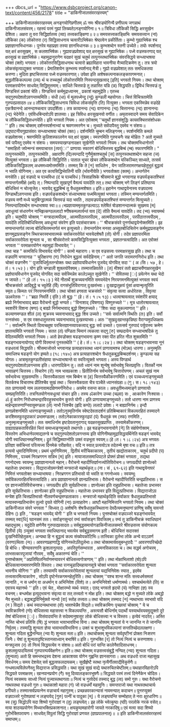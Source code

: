 +++
dbcs_url = "https://www.dsbcproject.org/canon-text/content/456/2178"
title = "डाकिनीजालसंवररहस्यम्"

+++
डाकिनीजालसंवररहस्यम्
अनङ्गयोगिप्रणीतम् 
ॐ नमः श्रीवज्रयोगिन्यै
प्रणीपत्य जगन्नाथं दाकिनीजालसंवरम्। 
रहस्यं परमं गुह्यां लिख्यतेऽनङ्गयोगिना॥ १॥ 
त्रिविधा लौकिकी सिद्धिः क्षरसुखेन देशिता।
अक्षरा तु वरा सिद्धिर्ज्ञातव्य (व्या) तत्त्वकाङ्क्षिणा॥ २॥
समयसत्त्वकाङ्क्षिभिः समयसत्त्वान (नां) लौकिका (क) लोकोत्तरा (र) सिद्धिसाधनाय चत्वारीऽभिषेकाः श्रेष्ठत्वेन प्रकीर्तिताः। 
कुम्भो गुह्याभिषेक श्च प्रज्ञाज्ञानाभिधानकः। 
पुनरेव महाप्रज्ञा तस्या ज्ञानभिधानकः॥ ३॥
कुम्भशब्देन स्तनी उच्येते। तयोः स्पर्शनाद् यत् क्षरं क्षरसुखम् , स कलशाभिषेकः। गुह्यावज्रप्रवेशाद् यत् क्षरसुखं स गुह्याभिषेकः। पध्मे वज्रस्फरणाद् यत् क्षरसुखं स प्रज्ञाभिषेकं। महामुद्रानुरागेण यदक्षरं सुखं चतुर्थ तत्पुनस्तथाभिषेकः संवरसिद्धये सन्ध्याभाषया चोक्तं (क्तो) भगवता। 
लोकोत्तरसिद्धिसाधनाथ चत्वारो ब्रह्याविहारा भावनीया मैत्र्यादिक्रमेण तु। तत्र त्रयो लोकसंवृत्याद्युक्ता भगवता। प्रेमातिशयेन कुम्भस्य स्पर्शनाद् मैत्री। गुह्यो वज्रप्रवेशात् ततः समधिकतया करुणा। मुदिता हृष्टचित्ततया पध्मे वज्रस्फारणात्। उपेक्षा  इति अशेषकल्पनाकलङ्कापगमनात्। शुद्धलौकिकल्पल्या (ल्य) र्थ च तच्चतुर्थ लोकोत्तरमिति  निस्पन्दसुखत्वाद् [इति] भगवतो नियमः। तथा चोक्तम् 
परमाक्षरयोगेन साधयेत् सिद्धिमुत्तमाम्। 
साधिते चित्तवज्रे तु तन्नास्ति यन्नि (न्न) सिद्धयति॥
द्विविधं चित्तवज्रं तु पिण्डचित्तं प्रकाशं चेति। पिण्डचित्तं कर्ममुद्राध्यानम् , प्रकाशं महामुद्रेति। एतच्च सद्गुरुपदेशतोऽवगन्तव्यमिति। 
संधी (धा) र्य मूलपध्मेन्दु (न्दुं) कुण्डली महयोगतः। 
चित्तं विचित्रतामेति गुरुपदप्रसादतः॥४॥
लौकिकसिद्धिसाधनाय त्रिविधा लोकसंवृत्ति (ति) रित्युक्त। भगवता एकस्मिन्नेव वज्रदेहे एकत्रैवानन्दे आनन्दाश्र्चत्वार उपदर्शिताः। तत्र कायानन्दः (न्द) वागानन्दः (न्द) चित्तानन्दः (न्द) ज्ञानानन्दः (न्द) भेदेनेति। एवंविधबिन्दवोऽपि ज्ञातव्याः। 
इह त्रिविधः क्षरसुखनयो वर्णीतः। अमृतास्वादने समय सेवादिकेन च लौकिकसिद्धिसधनयेति। इति भगवतो नियमः। अत एवोक्तम् ''चतुर्थो ज्ञानसंशुद्धिः कायवक्चित्तसंशोधकः '' इति। तथ चोक्तम् 
दर्शनस्पर्शनाभ्यां च श्रवणस्मरणेन च। 
मुच्यते सर्वपापैस्तु एवमेव न संशयः॥
उद्घाटनीयगुह्यासंवरः सन्ध्याभाषया चोक्तं (क्तः)। दर्शनमिति चुम्बन मलिङ्गनम्। स्पर्शनमिति कमले वज्रप्रवेशनम्। श्रवणमिति कुलिशस्फालनेन यत् क्षरं सुखम्। स्मरणमिति गुरुवचनैः सह मोहितः ? अतो मुच्यते सर्व
पापैस्तु एवमेव न संशयः। समयस्याखण्डनादक्षर सुखेनेति भगवतो नियमः। तथ चोक्तमभिधानोत्तरे "समाहितो जपेन्मन्त्रं समयाचारत [त्पर]ः'' प्राणायाः स्फारणं बोधिचित्तस्य बुद्धबिम्बं (म्ब) स्फारणमिति। " तत्पुनस्तथेति , तत्पुनस्तथेति , अक्षराणि (दि)स्पन्दादि गुणैर्मुक्तश्चतुर्थ [स] तत्पुनस्तथाशब्देन सहजा (ज) मित्युक्तं भगवता। इह लौकिकी सिद्धिरिति। पाताल भूचर खेचर लौकिकशब्देन यत्किञ्चित् साध्यते, तत्सर्व लौकिकसिद्धिफलम् अधममध्यमोत्तममिति। तस्मत् कि ते [न] साधितेन , येन जातिजरामरणक्षयहेतुभूतं बुद्धत्वं न भवति योगिनाम्। अत एव कायसिद्धिर्भवतिनी यति (र्भावनीयेति ) भगवतोक्ता (क्तम्)।
अन्तर्गतेन मनसेति। इदं वज्रपदे च पञ्चविधा (दं च पञ्चविधं ) त्रिसाहस्रिके श्रीसमाजे बुद्धो भगवानाह 
वज्रपर्यङ्कतश्चित्तं मण्यन्तर्गतमीक्षे (क्षये) त्। 
निष्पन्दादि सुखापूर्ण वैमल्यं यावदेति तत्॥
तथा चोक्तम् 
भगे लिङ्गं प्रतिष्ठाप्य बोधिचित्तं न चोत्सृजेत्। 
भावयेद् बुद्धबिम्बं तु त्रैधतुकमशेषतः॥ इति॥
इहानेन गाथाद्वयेनास्य वज्रपदस्य पिण्डार्थोऽवगन्तव्य इति। वज्रपर्यङ्कशब्देन संध्याभाषया पध्ममित्युक्तं भगवता। तस्मिन् मण्यन्तर्गतमिति। वज्रस्य मणौ मध्ये चतुबिन्द्धात्मकं चित्तवज्रं यदा भवति , तदावज्रपर्यङ्कतश्चित्तं मण्यन्तर्गत मित्युच्यते। निस्पन्दादिशब्देन सन्धाभाषया स्वा॥॥।भप्रज्ञायाममृतकुण्डल्याऽऽ
श्लेषितं षोडशानन्दात्मकं सुखमय [म] अवधूत्यां संधारणेन नाभिहृत्कण्ठललाटो ष्णीषकमलपर्यन्तं याव [दे] तोति वैमल्यं यावदेति। तद (भ्य) स्यायमर्थ इति। चतुष्पीठे चोक्तम् '' मन्त्रादात्मपीठम् , आत्मपीठात्परपीठम् , आत्मपीठात्परपीठम् , परपीठात्तत्त्वपीठम् , यावदेति तदितिबोधिचित्तम् अवधूत्यां संवरेण इति पदसंचारक्रमः। '' श्रीचक्रसंवरे पुनर्गाथाद्वयेनोक्तमिति। 
इह मण्यन्तन्तर्गतं त्यज्य बोधिचित्तमन्तर्गतं मन इत्युच्यते। तेनान्तर्गतेन मनसा अच्युतबोधिचित्तेन कर्ममुद्राप्रसङ्गेन ज्ञानमुद्राप्रसङ्गेन स्थिरचरस्वभावात्मकं सर्वाकरवरोपेतं भावयेदशेषतै (तो) योगी। तदेव प्रज्ञापारमिता सर्वाकारवरोपेता शुन्यता च , सा श्रीसंवरोत्तरे कामसिद्धिरित्युक्ता भगवता , प्रज्ञातन्त्रत्वादिति।  अत एवोक्तं भगवता '' परमाक्षरयोगेन महामुद्रां विभावयेत् ''।   
तथा चाह " कामसिधि विभावयेद योगी''। कामो महारागः। स एव वज्रसत्त्वः परमाक्षरसुख इति। तथा च वज्रपाणिं भगवानाह '' चुतिक्षरणा (ण) निरोधेन बुद्धत्वं सर्वदेहिनाम्।'' अतो जगति जरामरणनिरोध इति। तथा चोक्तं वज्रगर्भेण '' पूजाविधिर्मुलतन्त्रोक्तः यथा प्रज्ञोपायविधानेन पूजयेद् योगवित् सदा '' ( अ।सि। ५७ , हे। तं। १।५२ )। योग इति चण्डाली शुक्लयोरैक्यम्। तस्मात्तन्निवर्तते। [त] मीश्वरं ततो ब्रह्याचर्येणाक्षरसुखेन प्रज्ञोपायविधानेन पूजयेद् योगवित् सदा सर्वस्मिन्नेव कालेऽच्युत सुखेनेति। '' सेवितव्या [ः] प्रयेत्नेन यथा भेदो न जायते। '' (हे।तं। १५।३ ) भेदे नीतार्थे शुक्रच्यवनमिति समयभेदेन निरयगमनमित्युक्तं भगवता स्वयं श्रीचक्रसंवरे आदिबुद्धे च 
च्युतेहि (र्वि) रागसंभूतिविरागात् दुःखसंभवः। 
दुःखाद्वातुक्षयं पुंसां क्षयान्मृत्युरिति स्मृतः॥
किमतः परं निरयगमनमिति। तथा चोक्तं हगवता चक्रसंवरे '' संवृत्या सत्वा अधोरेतसः , विवृत्या ऊध्र्वरेतसः ''। ''ब्रह्या निवर्ति ( वृंति ) तो बुद्धः '' (हे। तं। १।५ १३)। धात्वाश्रावत्वात् स्वंशरीरे क्षयाद् ब्रह्यो निर्गमाभावाद् ब्रह्या वैरोचनो बुद्धो भण्यते। ''विनाशाद् (विषणाद्) विष्णुरुच्यते ''। मूत्र धातोरश्रावत्वात् स्वशरीरे विशना (षणा) द् बाह्यो निर्गमाभावाद् बुद्धो विष्णुरुच्यते।  ''शिवः सदा सुकल्याणात् '' इति। कल्याणमण्डल शीलं (ल) शुक्रस्य च्यवनाभावाद् बुद्धः शिव उच्यते। ''सर्वः सर्वात्मनि स्थितिः (तः) इति। सर्वो रत्नसंभवः , स एव रक्तधातुस्तस्य च्यवनाभावाद् दुःखस्याभवः। अतः ''सुखदुःखान्तकृन्निष्ठा वैराग्यमुपधिपक्षयः ''।
सर्वात्मनि स्थितो दिव्यचक्षुषा परचित्तज्ञानव्यापकत्वाद् बुद्धः सर्व उच्यते। एतत्सर्व गुरुपादं पर्युपास्य क्रमेण ज्ञातव्यमिति भगवतो नियमः। सतत (तं) पण्डिता भिमानं त्यकत्वा सद्गु [रु] सम्प्रदायेन सन्ध्याभाषदिकं तु वेदितव्यमिति भगवतो नियमः। अतो हेवज्रोक्ता षडङ्गभावना कृष्ण रक्त पीत हरित नील शुक्लमिति '' षडङ्गभावनायोगाद् योगी विरमान्तं पुनस्तथेति '' ( हे। तं। १।८।२४ )। तथा चोक्तम् षडङ्गभावनया नूनं वज्रधरत्वं सिद्धयति। श्रीसमाजोत्तरे भगवानाह
प्रत्याहारस्तथा ध्यानं प्राणायामश्च (मोऽथ) धारणा। 
अनुस्मृतिः समाधिश्च षडङ्गो योग इष्यते॥ (१८।१४०)
अत्र प्रत्याहारशब्देन त्रैधातुकबुद्धबिम्बदर्शनम्। कुण्डल्या सह योगतः। अत्रामृतकुण्डलीसंज्ञया सन्ध्याभाषान्ते वा स्वरित्युक्तो भगवता। अस्य पिण्डार्थ सद्गुरुपदेशतोऽवगन्तव्य इति। धारणादिकेन तु। ततो ध्यानं नाम शून्येषु सर्वभावेषु चित्तप्रवृत्तिः। वितर्को नाम भावग्रहणं चित्तस्य। विचारेण (रो) नाम 
भावप्रकाशः। प्रितीतिर्नाम सर्वभावेषु चित्तारोपणम्। अचलं सुखं नाम सर्वभावेभ्य सुखसम्पत्तिः। चित्तस्यैकाग्रता नाम बिम्बेन स [ह] चित्तस्यैकीकरणमिति। 
एवं पञ्चध्यनाङ्गमुच्यते  
वितर्कश्च विचारश्च प्रीतिश्चैव सुखं तथा। 
चित्तस्यैकग्रता चैत्र पञ्चैते ध्यानसंग्रहाः॥ (गु। स। १८।१४३) 
ततः प्राणायामो नाम ललनावामदक्षिणमर्गनिरोधः। अयमेव वसन्त कालः। अवधूतीमध्यमाङ्गे प्राणवायोः समप्रवृत्तिरिति। तत्रनिलयोगेनावधूत्यां संचार इति। तस्य ॐकारेण उच्चा (च्छ्वा) सः , आःकारेण निःश्वासः। ॐ हुं कारेण निरोधश्चन्द्ररविराहुस्वभावेन कुरुते योगी। इति प्राणायामाङ्गमुच्यते।
ततो धारणा नाम प्राणस्य माहेन्द्रवारुणाग्निवायुमण्डला (ले) नाभौ ऱ्तिश्चैव (हृदि कण्ठे) ललाटे प्रवेशः। न बाह्यानिर्गमः। इन्दौ प्राणप्रवेशनमिति धारणाङ्गमुच्यते। 
ततोऽनुस्मृतिर्नाम स्वेष्टदेवतादर्शनं प्रतिबिम्बाकारं विकल्परहितं तस्मादने करशिमस्फुरदूपाकारं प्रभामण्डलम्। ततोऽनेकाकारस्फुरद्रपां (पं) त्रैधतुकं स्म (स्फ) रणमिति , अनुस्मृत्यङ्गमुच्यते। 
ततः समाधिर्नाम इष्टदेवतानुरागाद् यदक्षरसुखप्राप्तिः , तस्यामेकीकरणम्। ग्राह्याग्राहकताविरहितं चित्तं समाध्यङ्गमुच्यते तथागतेः। इह षडङ्गभावनायोगे [ने] ति संक्षेपेणोक्तम् , विस्तरेण अभिधार्नपरमाद्यतन्त्रे च सद्गुरुपदेशतोऽवगन्तव्य इति योगिनीमहामुद्रासिद्धयर्थिनेति 
षडङ्गं भावयेद् योगी स्वाधिष्ठानमहनिशम्। 
द्रुतं सिद्धिमवाप्नोति उक्तं वज्रभूता स्वयम्॥ (हे।त। १।८।२४)
अत्र भगवतः प्रतिज्ञा
सर्वचिन्तां परित्यज्य दिनमेकं परीक्षयेत्। 
यदि न स्यात् प्रत्ययोऽत्र तदेतन्मे मृषा वचः॥ इति॥
तत्र प्रत्ययो धूमादिनिमित्तम्। प्रथमं धूमनिमित्तम् , द्वितीयं मरीचिकाकारम् , तृतीयं खद्योताकारम् , चतुर्थ प्रदीपो (प) निमित्तम् , पञ्चमं निरभ्रगगन सन्निभ [म] इति। 
मायाजालसमाधिपटले प्रोक्त्तं प्रोक्तं भगवता , तद्यथा
गगनोद्भवः स्वयम्भूः प्रज्ञाज्ञानानलो महान्। 
वैरोचनो महादीप्तिर्ज्ञानज्योतिविरोचनः॥
जगत्प्रदीपो ज्ञानोल्को महातेजाः प्रभास्वरः।
विद्याराजोग्रमन्त्रेशो मन्त्रराजो महार्थकृत्॥ (ना। सं , ६१-६२) 
इति गाथाद्वयेनापरं निमित्तं भगवतोक्त सन्ध्याभाषया। निरभ्रगगन प्रतिभासो यो भवति स गगनोध्भवः। स्वयम्भूः सर्वविकल्परहितचित्तत्वादिति। अत्र प्रज्ञाज्ञानानलो ज्ञानप्रतिभासः। वैरोचनो महादीप्तिरिति चन्द्रप्रतिभासः। स एव ज्ञानज्योतिविरोचनश्च। जगत्प्रदीप इति सुर्यप्रतिभासः। ज्ञानोल्का इति राहुप्रतिभासः। महातेजाः प्रभास्वर इति सूर्यप्रतिभासः। ज्ञानोल्का इति राहुप्रतिभासः। महातेजाः प्रभास्वर इति विद्युत्प्रतिभासः। विद्याराजोऽग्र मन्त्रेश इति चित्तप्रतिभासो नीलवर्णचन्द्रमण्डलाकारः। मन्त्रराजो महार्थकृदिति सर्वाकार त्रैधातुकप्रतिभासो मायास्वप्नप्रतिभासेन तुल्यो दृयते योगिनी (ना) प्रत्याहारेण। आष्टौ महानिमित्तानि भगवतो नियमः। तथा चोक्तं डाकिनीजाल
संवरे भगवता 
" सिध्यत् () अशेषनिः शेषत्रैधातुकस्थिताना देवदैत्यमनुष्याणां प्राणिषु सर्वेषु यावन्तो देहिनः () इति , ''षडङ्ग भावयेद् योगी '' इति च भगवतो नियमः। 
पुनश्चोक्तं वज्रपञ्जरे 
षडङ्गंभावयेत् तस्मत् स्वा[धि] ष्ठानसमं ततः। 
सर्वाङ्गसुन्दरं रम्यं सर्वासङ्ग विवजितम्॥
रम्यं तु डाकिनीचक्रं स्वाधिष्ठानं महाद्भुतम्। 
यदुदेति क्षणेनैव गुरुपादप्रसादतः॥
सर्वबुद्धसमायोगडाकिनीजालसम्वरे श्रीवज्रसत्त्व संयोगकल्प द्वितीयो (ये) ऽप्युक्तं भगवता
स्वाधिष्ठानाद् भवत्येव सर्वबुद्धसमागम इती।
बोधिचित्तं सदारक्तं दुःखनिर्वतिहेतुकम्। 
अन्यथा हि न बुद्धत्वं कल्प संख्येयकोटिभिः॥
तात्त्विका दुर्लभा लोके अन्ये वाऽऽवर्ण (वरणा)थिताः (नः)। 
आवरणप्रहाणाद्धि योगिनस्तेऽतिदुर्लभाः॥
तथा चोक्तमार्यवसुबन्धुपादैः
'' आवरणपरिच्छेदो हि बोधिः। त्रीण्यावरणानि कुशलानुत्पादः , अपरिपूर्णसम्भारता , अमनसिकारता च। तथ सद्धर्म अगोचरम् , लाभसत्कारपूजायां  गौरवम् , सर्वेषु अकारुण्यं चेति। ''  
पुनश्चोक्तम् ''अप्रतिष्ठितनिर्वाणमप्यावरनं बोधिसत्त्वगोत्राणाम् '' इति। तथा मोक्षाभिलाशो (षो)ऽपि बोधिसत्वानामावरणमिति विस्तरः। तथा रत्नचूडादिमहायानसूत्रे चोक्तं भगवता ''सर्वाकारवरोपेता शून्यता भावनीय योगिना '' इति। तस्यामपि सर्वाकारवरोपेतायां शून्यतायां यद्यभिनिवेशः स्यात् , इदमेव तत्त्वसारमित्याकारेण , सोऽपि दृष्टेर्नरकगमनहेतुरिति। तथा चोक्तम् ''यश्च शान्त मतिः सत्त्वधर्मसमतां जानाति , न स धर्मान् वा अधर्मान् व अभिनिवेश (विशे) त। अनभिनिवेशो धर्माणामर्थः। यश्चार्थमत्येते (ति) स एवास्य महानर्थः '' इति। एवं चेत् , मोक्षारम्भो व्यर्थः स्यात्। एतद् भगवतो हृदयो (यं) नाभिज्ञा (ज्ञ) स्य वचनम्। बन्धमोक्ष इत्युद्भावना संवृत्या वा तत् तत्त्वतो न मोक्ष इति। तथा चोक्तम् 
बद्धो न मुच्यते लोके अबद्धो नैव मुच्यते। 
बद्धाबद्धविनिर्मुक्तो नान्यो [वा] स्तोह तत्त्वतः॥ 
तथा चोक्तम् 
तस्माद [न] न्यथाभावः स्वभावो यदि (न ) विद्यते। 
कथं स्यादन्यथाभावा (वो) भावश्चेन्नैव विद्यते॥ 
स्वविक्रामिणः पृच्छायां चोक्तम् " ये च स्वविक्रामिनो (णो) बोधिसत्त्वा महासत्त्वा न विकल्पयन्ति , अस्त्यसौ बोधिर्नाम् पदार्थो यस्यार्थावयवमुद्युक्तो दूरे तेषां बोधिसत्त्व [ः]। विसंवादयन्ति ते सदेवमानुषासुर लोकं बोधिसत्त्वा न च विस्तरः। 
इत्येवं नादरेत्। अस्ति नास्ति चोभयं प्रतिसि (षि) द्धं भगवता भावाभावविभा विना। तथा चोक्तम्
शून्यतां ये न जानन्ति न ते जानन्ति निर्वृतम्। 
तस्माद्धि शुन्यता ज्ञेया भावाभावविभाविना॥ 
उक्तं च
शुभाशुभविकल्पानां सन्ततिच्छेदललक्षणा।
शून्यता गदिता बुद्धैनन्यित् (न्या वै) शुन्यता मता॥ इति।
तथाचोक्तम्
शून्यता सर्वदृष्टीनां प्रोक्ता निःशरण जिनैः। 
येषां तु शून्यतादृष्टिस्तानसाध्यान् बभाषिरे॥ इति।
गुरुभक्ति [र] तो नित्यं नित्यं च करुणाशयः।
मन्त्रपूजाव (र) तो नित्यं सिद्धयत्येव न संशयः॥
अतो बोधिं परां यान्ति कालेनैवादिसाधनम्। 
कुशलमुत्पादयितव्यं गुरुपारम्पर्यवेक्षणेन॥ इति॥
तथा चोक्तम् वज्रसत्त्वसंबुद्धै नन्यित् (न्या) शून्यता गदिता। (शुन्यता) अतो हि समन्तभद्रस्य देशना
आकाशयव योगेन गृह्लन्ति ज्ञानसागराः।
अथ वज्रधरो राजा महासुख विवर्धनम्॥
समय देशयेत् सर्व बुद्धत्वफलदायकम्। 
सुखैर्हृष्टै स्तथा नृत्यैर्गीतवाद्यैविकुर्वणैः॥
गन्धमाल्यविलेपनैस्तु विद्याराजः प्रसिद्धयति। 
यथा सुखं सुखं वाद्ये यथारुचितचेष्टीतम्॥
यथाहारविहारोऽपि सिद्धयते परमाक्षरम्। 
खानपानप्रयोग (गै) स्तु दिव्यालङ्कारभूषणैः॥
सिद्धयते परमं तत्त्वं दिनेनैकेन चोदितः।
नित्यं स्वसमयः साध्यो नित्यं पूज्यास्तथागताः॥
नित्यं च गुरवेदेयं तस्माद् बुद्ध (त्व) समो गुरुः। 
यथा वैरोचनो नाथस्तथा वज्रधरो गुरुः॥
यथाकाशो महारा (गं) जो वज्रधर्मो महामुनिः। 
समन्तराजो यथा नाथस्तथाचार्यः प्रगीयते॥
तस्मात्सर्वप्रयत्नेन वज्राचार्य महागुरुम्। 
प्रच्छन्नवरकान्यासं नावमन्यात्  कदाचन॥
पुनरप्युक्तं वज्रपञ्जरे
गुरोश्छायां न लङ्घयेद् [गुरु] पत्नीं च पादुका [म्]। 
ये लङ्घयन्ति सम्मोहात् ते नराः क्षुरधारिणः॥
स्व (सु) सिद्धोऽपि यदा शिष्यो गुरोराज्ञां न (तु) लङ्घयेत्। 
इह लोके भवेत्कुष्ठः (ष्ठी) परलोके नरकं वसेत्॥
माया शाठयप्रयोगेण मिथ्याभक्तिप्रकाशनात्। 
क्षयकुष्ठमहारोगी जायते नरकादिषु॥ 
एवं मत्वा सदा शिष्यो गुरोर्भक्तिपरायणः। 
साधयेत् विपुलां सिद्धि गुरोराज्ञां प्रणयत (ज्ञाप्रपालनात्)॥
॥ इति  डाकिनीजालसंवररहस्यं समाप्तम्॥
